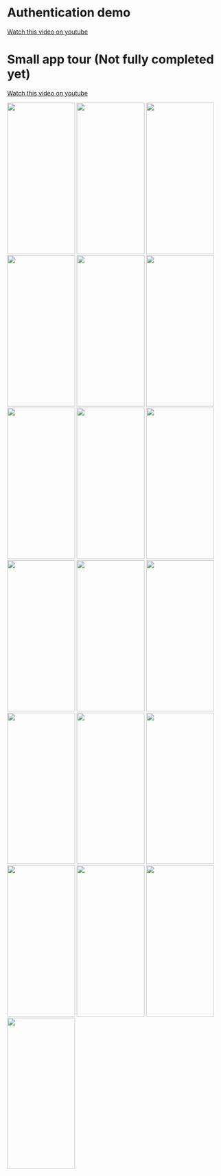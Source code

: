 # Authentication demo
[Watch this video on youtube](https://youtube.com/shorts/7cn1le6hliM?feature=share)

# Small app tour (Not fully completed yet)
[Watch this video on youtube](https://youtu.be/22xSMe0UuDE)

<img src="https://github.com/user-attachments/assets/86139cff-f301-46b4-beba-b7df0c071ffc" width="158" height="352">
<img src="https://github.com/user-attachments/assets/2718aacf-424d-4adb-8260-eeb0dd5c0616" width="158" height="352">
<img src="https://github.com/user-attachments/assets/27776d66-92ef-42e8-a720-0e7930fe65bd" width="158" height="352">
<img src="https://github.com/user-attachments/assets/ee5ca075-e98c-4b55-8f67-10902c82e87e" width="158" height="352">
<img src="https://github.com/user-attachments/assets/399900c5-5abe-4144-83b5-ca20f65e2557" width="158" height="352">
<img src="https://github.com/user-attachments/assets/8f5cacce-a7c6-44aa-ad80-ac54242b995f" width="158" height="352">
<img src="https://github.com/user-attachments/assets/6c03881a-4674-4f27-887a-af6aa5c3d3b4" width="158" height="352">
<img src="https://github.com/user-attachments/assets/59c85fb3-369c-4b15-9628-db02adb9e492" width="158" height="352">
<img src="https://github.com/user-attachments/assets/442997eb-6062-4fa9-a637-b01c173c6520" width="158" height="352">
<img src="https://github.com/user-attachments/assets/0453e911-b02c-4578-83b8-c8f08f3fb099" width="158" height="352">
<img src="https://github.com/user-attachments/assets/57ef93d2-668a-4b8f-b229-4f68ced68075" width="158" height="352">
<img src="https://github.com/user-attachments/assets/7360fbe2-c618-4a7c-9fea-88b9704c62e8" width="158" height="352">
<img src="https://github.com/user-attachments/assets/c0bb7275-dba8-4b01-ad33-da8d83804a70" width="158" height="352">
<img src="https://github.com/user-attachments/assets/7ef72874-03b9-4632-8d98-9b3f53432a6d" width="158" height="352">
<img src="https://github.com/user-attachments/assets/85efd63c-67b6-4201-9700-bcbbe87fb51b" width="158" height="352">
<img src="https://github.com/user-attachments/assets/ede3c20f-e05a-4612-81fd-d0667d26b010" width="158" height="352">
<img src="https://github.com/user-attachments/assets/8e48b9da-5bd7-47d2-b021-389821e25352" width="158" height="352">
<img src="https://github.com/user-attachments/assets/f8f4cf5c-9779-47c6-a2a8-4be9a9c5fe56" width="158" height="352">
<img src="https://github.com/user-attachments/assets/e9c3088d-cae3-45e6-ac36-34a6b386c6a2" width="158" height="352">

